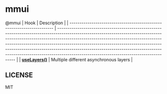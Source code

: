 # mmui

@mmui
| Hook | Description |
| ---------------------------------------------------------------------- | --------------------------------------------------------------------------------------------------------------------------------------------------------------------------------------------------------------------------------------------------------------------------------------------------------------------------------------------------------------------------------------------------------------------------------------------------------------- |
| [**useLayers()**](packages/async-layers#readme) | Multiple different asynchronous layers |

## LICENSE

MIT
